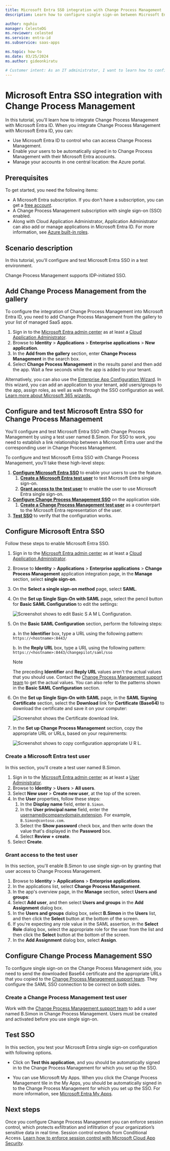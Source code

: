 ```yaml
---
title: Microsoft Entra SSO integration with Change Process Management
description: Learn how to configure single sign-on between Microsoft Entra ID and Change Process Management.

author: nguhiu
manager: CelesteDG
ms.reviewer: celested
ms.service: entra-id
ms.subservice: saas-apps

ms.topic: how-to
ms.date: 03/25/2024
ms.author: gideonkiratu

# Customer intent: As an IT administrator, I want to learn how to configure single sign-on between Microsoft Entra ID and Change Process Management so that I can control who has access to Change Process Management, enable automatic sign-in with Microsoft Entra accounts, and manage my accounts in one central location.
---
```


# Microsoft Entra SSO integration with Change Process Management

In this tutorial, you'll learn how to integrate Change Process Management with Microsoft Entra ID. When you integrate Change Process Management with Microsoft Entra ID, you can:

* Use Microsoft Entra ID to control who can access Change Process Management.
* Enable your users to be automatically signed in to Change Process Management with their Microsoft Entra accounts.
* Manage your accounts in one central location: the Azure portal.

## Prerequisites

To get started, you need the following items:

* A Microsoft Entra subscription. If you don't have a subscription, you can get a [free account](https://azure.microsoft.com/free/).
* A Change Process Management subscription with single sign-on (SSO) enabled.
* Along with Cloud Application Administrator, Application Administrator can also add or manage applications in Microsoft Entra ID.
For more information, see [Azure built-in roles](~/identity/role-based-access-control/permissions-reference.md).

## Scenario description

In this tutorial, you'll configure and test Microsoft Entra SSO in a test environment.

Change Process Management supports IDP-initiated SSO.

## Add Change Process Management from the gallery

To configure the integration of Change Process Management into Microsoft Entra ID, you need to add Change Process Management from the gallery to your list of managed SaaS apps.

1. Sign in to the [Microsoft Entra admin center](https://entra.microsoft.com) as at least a [Cloud Application Administrator](~/identity/role-based-access-control/permissions-reference.md#cloud-application-administrator).
1. Browse to **Identity** > **Applications** > **Enterprise applications** > **New application**.
1. In the **Add from the gallery** section, enter **Change Process Management** in the search box.
1. Select **Change Process Management** in the results panel and then add the app. Wait a few seconds while the app is added to your tenant.

 Alternatively, you can also use the [Enterprise App Configuration Wizard](https://portal.office.com/AdminPortal/home?Q=Docs#/azureadappintegration). In this wizard, you can add an application to your tenant, add users/groups to the app, assign roles, as well as walk through the SSO configuration as well. [Learn more about Microsoft 365 wizards.](/microsoft-365/admin/misc/azure-ad-setup-guides)

<a name='configure-and-test-azure-ad-sso-for-change-process-management'></a>

## Configure and test Microsoft Entra SSO for Change Process Management

You'll configure and test Microsoft Entra SSO with Change Process Management by using a test user named B.Simon. For SSO to work, you need to establish a link relationship between a Microsoft Entra user and the corresponding user in Change Process Management.

To configure and test Microsoft Entra SSO with Change Process Management, you'll take these high-level steps:

1. **[Configure Microsoft Entra SSO](#configure-azure-ad-sso)** to enable your users to use the feature.
    1. **[Create a Microsoft Entra test user](#create-an-azure-ad-test-user)** to test Microsoft Entra single sign-on.
    1. **[Grant access to the test user](#grant-access-to-the-test-user)** to enable the user to use Microsoft Entra single sign-on.
1. **[Configure Change Process Management SSO](#configure-change-process-management-sso)** on the application side.
    1. **[Create a Change Process Management test user](#create-a-change-process-management-test-user)** as a counterpart to the Microsoft Entra representation of the user.
1. **[Test SSO](#test-sso)** to verify that the configuration works.

<a name='configure-azure-ad-sso'></a>

## Configure Microsoft Entra SSO

Follow these steps to enable Microsoft Entra SSO.

1. Sign in to the [Microsoft Entra admin center](https://entra.microsoft.com) as at least a [Cloud Application Administrator](~/identity/role-based-access-control/permissions-reference.md#cloud-application-administrator).
1. Browse to **Identity** > **Applications** > **Enterprise applications** > **Change Process Management** application integration page, in the **Manage** section, select **single sign-on**.
1. On the **Select a single sign-on method** page, select **SAML**.
1. On the **Set up Single Sign-On with SAML** page, select the pencil button for **Basic SAML Configuration** to edit the settings:

   ![Screenshot shows to edit Basic S A M L Configuration.](common/edit-urls.png "Basic Configuration")

1. On the **Basic SAML Configuration** section, perform the following steps:

    a. In the **Identifier** box, type a URL using the following pattern:
    `https://<hostname>:8443/`

    b. In the **Reply URL** box, type a URL using the following pattern:
    `https://<hostname>:8443/changepilot/saml/sso`

	> [!NOTE]
	> The preceding **Identifier** and **Reply URL** values aren't the actual values that you should use. Contact the [Change Process Management support team](mailto:support@realtech-us.com) to get the actual values. You can also refer to the patterns shown in the **Basic SAML Configuration** section.

1. On the **Set up Single Sign-On with SAML** page, in the **SAML Signing Certificate** section, select the **Download** link for **Certificate (Base64)** to download the certificate and save it on your computer:

	![Screenshot shows the Certificate download link.](common/certificatebase64.png "Certificate")

1. In the **Set up Change Process Management** section, copy the appropriate URL or URLs, based on your requirements:

	![Screenshot shows to copy configuration appropriate U R L.](common/copy-configuration-urls.png "Metadata")

<a name='create-an-azure-ad-test-user'></a>

### Create a Microsoft Entra test user

In this section, you'll create a test user named B.Simon.

1. Sign in to the [Microsoft Entra admin center](https://entra.microsoft.com) as at least a [User Administrator](~/identity/role-based-access-control/permissions-reference.md#user-administrator).
1. Browse to **Identity** > **Users** > **All users**.
1. Select **New user** > **Create new user**, at the top of the screen.
1. In the **User** properties, follow these steps:
   1. In the **Display name** field, enter `B.Simon`.  
   1. In the **User principal name** field, enter the username@companydomain.extension. For example, `B.Simon@contoso.com`.
   1. Select the **Show password** check box, and then write down the value that's displayed in the **Password** box.
   1. Select **Review + create**.
1. Select **Create**.

### Grant access to the test user

In this section, you'll enable B.Simon to use single sign-on by granting that user access to Change Process Management.

1. Browse to **Identity** > **Applications** > **Enterprise applications**.
1. In the applications list, select **Change Process Management**.
1. In the app's overview page, in the **Manage** section, select **Users and groups**:
1. Select **Add user**, and then select **Users and groups** in the **Add Assignment** dialog box.
1. In the **Users and groups** dialog box, select **B.Simon** in the **Users** list, and then click the **Select** button at the bottom of the screen.
1. If you're expecting any role value in the SAML assertion, in the **Select Role** dialog box, select the appropriate role for the user from the list and then click the **Select** button at the bottom of the screen.
1. In the **Add Assignment** dialog box, select **Assign**.

## Configure Change Process Management SSO

To configure single sign-on on the Change Process Management side, you need to send the downloaded Base64 certificate and the appropriate URLs that you copied to the [Change Process Management support team](mailto:support@realtech-us.com). They configure the SAML SSO connection to be correct on both sides.

### Create a Change Process Management test user

Work with the [Change Process Management support team](mailto:support@realtech-us.com) to add a user named B.Simon in Change Process Management. Users must be created and activated before you use single sign-on.

## Test SSO 

In this section, you test your Microsoft Entra single sign-on configuration with following options.

* Click on **Test this application**, and you should be automatically signed in to the Change Process Management for which you set up the SSO.

* You can use Microsoft My Apps. When you click the Change Process Management tile in the My Apps, you should be automatically signed in to the Change Process Management for which you set up the SSO. For more information, see [Microsoft Entra My Apps](/azure/active-directory/manage-apps/end-user-experiences#azure-ad-my-apps).

## Next steps

Once you configure Change Process Management you can enforce session control, which protects exfiltration and infiltration of your organization’s sensitive data in real time. Session control extends from Conditional Access. [Learn how to enforce session control with Microsoft Cloud App Security](/cloud-app-security/proxy-deployment-aad).
